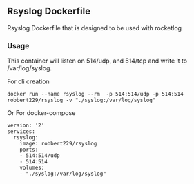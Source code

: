 ## Rsyslog Dockerfile

Rsyslog Dockerfile that is designed to be used with rocketlog

### Usage

This container will listen on 514/udp, and 514/tcp and write it to /var/log/syslog.

For cli creation

    docker run --name rsyslog --rm  -p 514:514/udp -p 514:514  robbert229/rsyslog -v "./syslog:/var/log/syslog"


Or For docker-compose

    version: '2'
    services:
      rsyslog:
        image: robbert229/rsyslog
        ports:
        - 514:514/udp
        - 514:514
        volumes:
        - "./syslog:/var/log/syslog"

